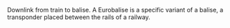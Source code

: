 Downlink from train to balise. A Eurobalise is a specific variant of a balise, a transponder placed between the rails of a railway.
